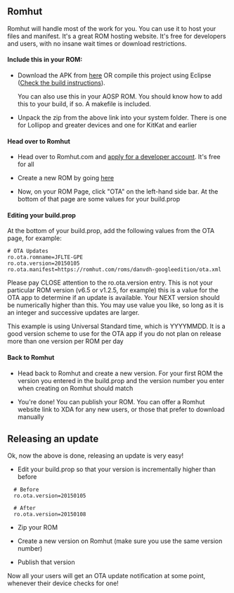 ## Romhut

Romhut will handle most of the work for you. You can use it to host your files and manifest. It's a great ROM hosting website. It's free for developers and users, with no insane wait times or download restrictions.

#### Include this in your ROM:

- Download the APK from [here](http://ultimarom.com/downloads/ota-updates/) OR compile this project using Eclipse ([Check the build instructions](Building.md)).

  You can also use this in your AOSP ROM. You should know how to add this to your build, if so. A makefile is included.

- Unpack the zip from the above link into your system folder. There is one for Lollipop and greater devices and one for KitKat and earlier

#### Head over to Romhut

- Head over to Romhut.com and [apply for a developer account](https://romhut.com/developers/new). It's free for all

- Create a new ROM by going [here](https://romhut.com/dashboard/roms/new)

- Now, on your ROM Page, click "OTA" on the left-hand side bar. At the bottom of that page are some values for your build.prop

#### Editing your build.prop

At the bottom of your build.prop, add the following values from the OTA page, for example:

```
# OTA Updates
ro.ota.romname=JFLTE-GPE
ro.ota.version=20150105
ro.ota.manifest=https://romhut.com/roms/danvdh-googleedition/ota.xml
```

Please pay CLOSE attention to the ro.ota.version entry. This is not your particular ROM version (v6.5 or v1.2.5, for example) this is a value for the OTA app to determine if an update is available. Your NEXT version should be numerically higher than this. You may use value you like, so long as it is an integer and successive updates are larger.

This example is using Universal Standard time, which is YYYYMMDD. It is a good version scheme to use for the OTA app if you do not plan on release more than one version per ROM per day

#### Back to Romhut

- Head back to Romhut and create a new version. For your first ROM the version you entered in the build.prop and the version number you enter when creating on Romhut should match

- You're done! You can publish your ROM. You can offer a Romhut website link to XDA for any new users, or those that prefer to download manually

## Releasing an update

Ok, now the above is done, releasing an update is very easy!

- Edit your build.prop so that your version is incrementally higher than before

```
  # Before
  ro.ota.version=20150105

  # After
  ro.ota.version=20150108
```

- Zip your ROM

- Create a new version on Romhut (make sure you use the same version number)

- Publish that version

Now all your users will get an OTA update notification at some point, whenever their device checks for one!
